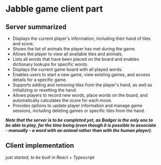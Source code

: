 # Jabble game client part

## Server summarized

- Displays the current player's information, including their hand of tiles and score.
- Shows the list of animals the player has met during the game.
- Allows the player to view all available tiles and animals.
- Lists all words that have been placed on the board and enables dictionary lookups for specific words.
- Displays the current game board with all played words.
- Enables users to start a new game, view existing games, and access details for a specific game.
- Supports adding and removing tiles from the player's hand, as well as initializing or resetting the hand.
- Allows players to record new words, place words on the board, and automatically calculates the score for each move.
- Provides options to update player information and manage game sessions, including deleting games or specific tiles from the hand.

**_Note that the server is to be completed yet, as Badger is the only one to be able to play, for the time being (even though it is possible to associate - manually - a word with an animal rather than with the human player)._**

## Client implementation 

_just started, to be built in React + Typescript_